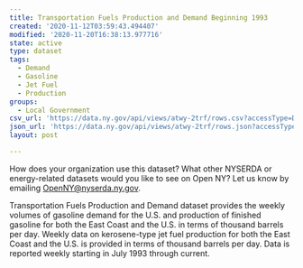 ```yaml
---
title: Transportation Fuels Production and Demand Beginning 1993
created: '2020-11-12T03:59:43.494407'
modified: '2020-11-20T16:38:13.977716'
state: active
type: dataset
tags:
  - Demand
  - Gasoline
  - Jet Fuel
  - Production
groups:
  - Local Government
csv_url: 'https://data.ny.gov/api/views/atwy-2trf/rows.csv?accessType=DOWNLOAD'
json_url: 'https://data.ny.gov/api/views/atwy-2trf/rows.json?accessType=DOWNLOAD'
layout: post

---
```

How does your organization use this dataset? What other NYSERDA or energy-related datasets would you like to see on Open NY? Let us know by emailing OpenNY@nyserda.ny.gov.

Transportation Fuels Production and Demand dataset provides the weekly volumes of gasoline demand for the U.S. and production of finished gasoline for both the East Coast and the U.S. in terms of thousand barrels per day. Weekly data on kerosene-type jet fuel  production for both the East Coast and the U.S. is provided in terms of thousand barrels per day. Data is reported weekly starting in July 1993 through current.
